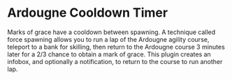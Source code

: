 # Ardougne Cooldown Timer

Marks of grace have a cooldown between spawning. A technique called force spawning allows you to run a lap of the Ardougne agility course, teleport to a bank for skilling, then return to the Ardougne course 3 minutes later for a 2/3 chance to obtain a mark of grace. This plugin creates an infobox, and optionally a notification, to return to the course to run another lap.